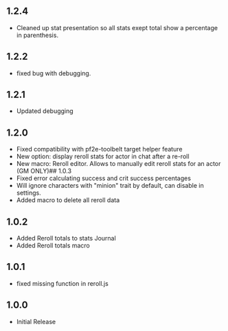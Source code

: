 ## 1.2.4
- Cleaned up stat presentation so all stats exept total show a percentage in parenthesis.

## 1.2.2
- fixed bug with debugging.

## 1.2.1
- Updated debugging 

## 1.2.0 
- Fixed compatibility with pf2e-toolbelt target helper feature
- New option: display reroll stats for actor in chat after a re-roll
- New macro: Reroll editor. Allows to manually edit reroll stats for an actor (GM ONLY)## 1.0.3
- Fixed error calculating success and crit success percentages
- Will ignore characters with "minion" trait by default, can disable in settings.
- Added macro to delete all reroll data

## 1.0.2
- Added Reroll totals to stats Journal
- Added Reroll totals macro

## 1.0.1
- fixed missing function in reroll.js

## 1.0.0
- Initial Release
